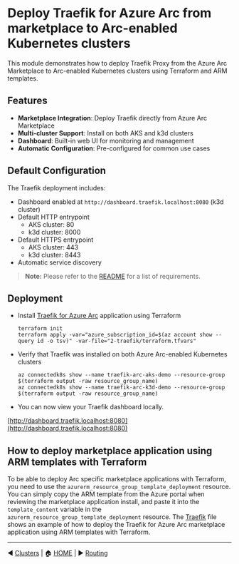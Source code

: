 # Deploy Traefik for Azure Arc from marketplace to Arc-enabled Kubernetes clusters

This module demonstrates how to deploy Traefik Proxy from the Azure Arc Marketplace to Arc-enabled Kubernetes clusters using Terraform and ARM templates.

## Features

- **Marketplace Integration**: Deploy Traefik directly from Azure Arc Marketplace
- **Multi-cluster Support**: Install on both AKS and k3d clusters
- **Dashboard**: Built-in web UI for monitoring and management
- **Automatic Configuration**: Pre-configured for common use cases

## Default Configuration

The Traefik deployment includes:

- Dashboard enabled at `http://dashboard.traefik.localhost:8080` (k3d cluster)
- Default HTTP entrypoint
  - AKS cluster: 80
  - k3d cluster: 8000
- Default HTTPS entrypoint
  - AKS cluster: 443
  - k3d cluster: 8443
- Automatic service discovery

> **Note:** Please refer to the [README](../README.md) for a list of requirements.

## Deployment
* Install [Traefik for Azure Arc](https://portal.azure.com/#view/Microsoft_Azure_Marketplace/GalleryItemDetailsBladeNopdl/id/containous.traefik-on-arc/) application using Terraform
  ```shell
  terraform init
  terraform apply -var="azure_subscription_id=$(az account show --query id -o tsv)" -var-file="2-traefik/terraform.tfvars"
  ```

* Verify that Traefik was installed on both Azure Arc-enabled Kubernetes clusters
  ```shell
  az connectedk8s show --name traefik-arc-aks-demo --resource-group $(terraform output -raw resource_group_name)
  az connectedk8s show --name traefik-arc-k3d-demo --resource-group $(terraform output -raw resource_group_name)
  ```

* You can now view your Traefik dashboard locally.

[http://dashboard.traefik.localhost:8080](http://dashboard.traefik.localhost:8080)

## How to deploy marketplace application using ARM templates with Terraform
To be able to deploy Arc specific marketplace applications with Terraform, you need to use the `azurerm_resource_group_template_deployment` resource. You can simply copy the ARM template from the Azure portal when reviewing the marketplace application install, and paste it into the `template_content` variable in the `azurerm_resource_group_template_deployment` resource. The [Traefik](../traefik.tf) file shows an example of how to deploy the Traefik for Azure Arc marketplace application using ARM templates with Terraform.

------
:arrow_backward: [Clusters](../1-clusters/README.md) | :house: [HOME](../README.md) | :arrow_forward: [Routing](../3-routing/README.md)